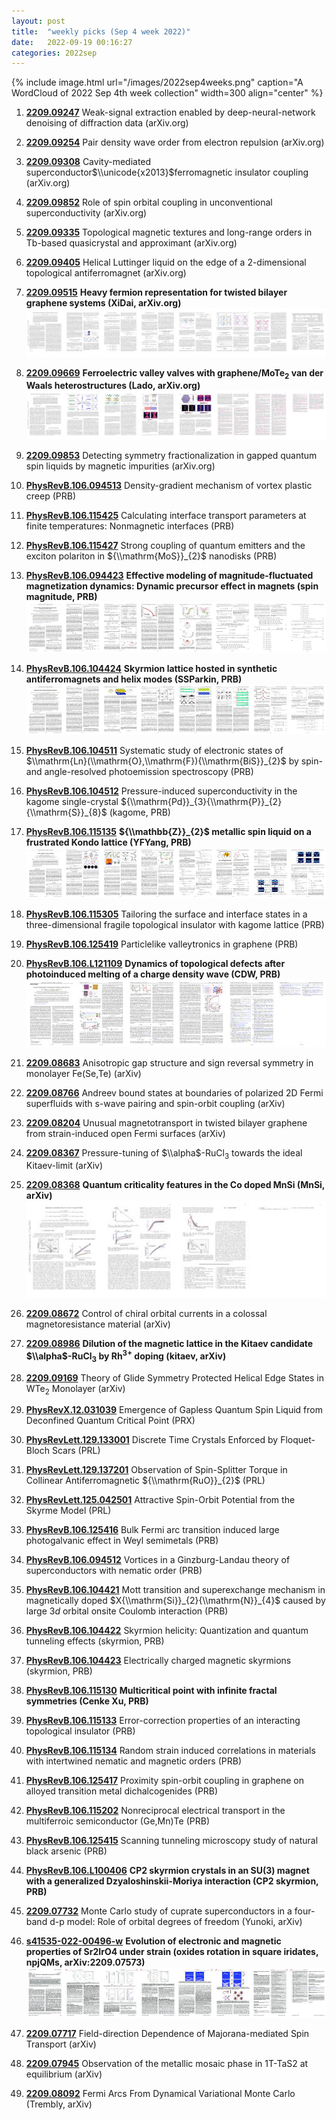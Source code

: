 ```yaml
---
layout: post
title:  "weekly picks (Sep 4 week 2022)"
date:   2022-09-19 00:16:27
categories: 2022sep
---
```


{% include image.html url="/images/2022sep4weeks.png" caption="A WordCloud of 2022 Sep 4th week collection" width=300 align="center" %}



1. **[2209.09247](http://arxiv.org/abs/2209.09247)** Weak-signal extraction enabled by deep-neural-network denoising of diffraction data (arXiv.org)

1. **[2209.09254](http://arxiv.org/abs/2209.09254)** Pair density wave order from electron repulsion (arXiv.org)

1. **[2209.09308](http://arxiv.org/abs/2209.09308)** Cavity-mediated superconductor$\\unicode{x2013}$ferromagnetic insulator coupling (arXiv.org)

1. **[2209.09852](http://arxiv.org/abs/2209.09852)** Role of spin orbital coupling in unconventional superconductivity (arXiv.org)

1. **[2209.09335](http://arxiv.org/abs/2209.09335)** Topological magnetic textures and long-range orders in Tb-based quasicrystal and approximant (arXiv.org)

1. **[2209.09405](http://arxiv.org/abs/2209.09405)** Helical Luttinger liquid on the edge of a 2-dimensional topological antiferromagnet (arXiv.org)

1. **[2209.09515](http://arxiv.org/abs/2209.09515)** **Heavy fermion representation for twisted bilayer graphene systems (XiDai, arXiv.org)** ![](/images/2209.09515.pdf.jpg)

1. **[2209.09669](http://arxiv.org/abs/2209.09669)** **Ferroelectric valley valves with graphene/MoTe$_2$ van der Waals heterostructures (Lado, arXiv.org)** ![](/images/2209.09669.pdf.jpg)

1. **[2209.09853](http://arxiv.org/abs/2209.09853)** Detecting symmetry fractionalization in gapped quantum spin liquids by magnetic impurities (arXiv.org)

1. **[PhysRevB.106.094513](https://link.aps.org/doi/10.1103/PhysRevB.106.094513)** Density-gradient mechanism of vortex plastic creep (PRB)

1. **[PhysRevB.106.115425](https://link.aps.org/doi/10.1103/PhysRevB.106.115425)** Calculating interface transport parameters at finite temperatures: Nonmagnetic interfaces (PRB)

1. **[PhysRevB.106.115427](https://link.aps.org/doi/10.1103/PhysRevB.106.115427)** Strong coupling of quantum emitters and the exciton polariton in ${\\mathrm{MoS}}_{2}$ nanodisks (PRB)

1. **[PhysRevB.106.094423](https://link.aps.org/doi/10.1103/PhysRevB.106.094423)** **Effective modeling of magnitude-fluctuated magnetization dynamics: Dynamic precursor effect in magnets (spin magnitude, PRB)** ![](/images/PhysRevB.106.094423.pdf.jpg)

1. **[PhysRevB.106.104424](https://link.aps.org/doi/10.1103/PhysRevB.106.104424)** **Skyrmion lattice hosted in synthetic antiferromagnets and helix modes (SSParkin, PRB)** ![](/images/PhysRevB.106.104424.pdf.jpg)

1. **[PhysRevB.106.104511](https://link.aps.org/doi/10.1103/PhysRevB.106.104511)** Systematic study of electronic states of $\\mathrm{Ln}(\\mathrm{O},\\mathrm{F}){\\mathrm{BiS}}_{2}$ by spin- and angle-resolved photoemission spectroscopy (PRB)

1. **[PhysRevB.106.104512](https://link.aps.org/doi/10.1103/PhysRevB.106.104512)** Pressure-induced superconductivity in the kagome single-crystal ${\\mathrm{Pd}}_{3}{\\mathrm{P}}_{2}{\\mathrm{S}}_{8}$ (kagome, PRB)

1. **[PhysRevB.106.115135](https://link.aps.org/doi/10.1103/PhysRevB.106.115135)** **${\\mathbb{Z}}_{2}$ metallic spin liquid on a frustrated Kondo lattice (YFYang, PRB)** ![](/images/PhysRevB.106.115135.pdf.jpg)

1. **[PhysRevB.106.115305](https://link.aps.org/doi/10.1103/PhysRevB.106.115305)** Tailoring the surface and interface states in a three-dimensional fragile topological insulator with kagome lattice (PRB)

1. **[PhysRevB.106.125419](https://link.aps.org/doi/10.1103/PhysRevB.106.125419)** Particlelike valleytronics in graphene (PRB)

1. **[PhysRevB.106.L121109](https://link.aps.org/doi/10.1103/PhysRevB.106.L121109)** **Dynamics of topological defects after photoinduced melting of a charge density wave (CDW, PRB)** ![](/images/PhysRevB.106.L121109.pdf.jpg)



1. **[2209.08683](http://arxiv.org/abs/2209.08683)** Anisotropic gap structure and sign reversal symmetry in monolayer Fe(Se,Te) (arXiv)

1. **[2209.08766](http://arxiv.org/abs/2209.08766)** Andreev bound states at boundaries of polarized 2D Fermi superfluids with s-wave pairing and spin-orbit coupling (arXiv)

1. **[2209.08204](http://arxiv.org/abs/2209.08204)** Unusual magnetotransport in twisted bilayer graphene from strain-induced open Fermi surfaces (arXiv)

1. **[2209.08367](http://arxiv.org/abs/2209.08367)** Pressure-tuning of $\\alpha$-RuCl$_3$ towards the ideal Kitaev-limit (arXiv)

1. **[2209.08368](http://arxiv.org/abs/2209.08368)** **Quantum criticality features in the Co doped MnSi (MnSi, arXiv)** ![](/images/2209.08368.pdf.jpg)

1. **[2209.08672](http://arxiv.org/abs/2209.08672)** Control of chiral orbital currents in a colossal magnetoresistance material (arXiv)

1. **[2209.08986](http://arxiv.org/abs/2209.08986)** **Dilution of the magnetic lattice in the Kitaev candidate $\\alpha$-RuCl$_3$ by Rh$^{3+}$ doping (kitaev, arXiv)**

1. **[2209.09169](http://arxiv.org/abs/2209.09169)** Theory of Glide Symmetry Protected Helical Edge States in WTe$_{2}$ Monolayer (arXiv)




1. **[PhysRevX.12.031039](https://link.aps.org/doi/10.1103/PhysRevX.12.031039)** Emergence of Gapless Quantum Spin Liquid from Deconfined Quantum Critical Point (PRX)

1. **[PhysRevLett.129.133001](https://link.aps.org/doi/10.1103/PhysRevLett.129.133001)** Discrete Time Crystals Enforced by Floquet-Bloch Scars (PRL)

1. **[PhysRevLett.129.137201](https://link.aps.org/doi/10.1103/PhysRevLett.129.137201)** Observation of Spin-Splitter Torque in Collinear Antiferromagnetic ${\\mathrm{RuO}}_{2}$ (PRL)

1. **[PhysRevLett.125.042501](https://link.aps.org/doi/10.1103/PhysRevLett.125.042501)** Attractive Spin-Orbit Potential from the Skyrme Model (PRL)

1. **[PhysRevB.106.125416](https://link.aps.org/doi/10.1103/PhysRevB.106.125416)** Bulk Fermi arc transition induced large photogalvanic effect in Weyl semimetals (PRB)

1. **[PhysRevB.106.094512](https://link.aps.org/doi/10.1103/PhysRevB.106.094512)** Vortices in a Ginzburg-Landau theory of superconductors with nematic order (PRB)

1. **[PhysRevB.106.104421](https://link.aps.org/doi/10.1103/PhysRevB.106.104421)** Mott transition and superexchange mechanism in magnetically doped $X{\\mathrm{Si}}_{2}{\\mathrm{N}}_{4}$ caused by large $3d$ orbital onsite Coulomb interaction (PRB)

1. **[PhysRevB.106.104422](https://link.aps.org/doi/10.1103/PhysRevB.106.104422)** Skyrmion helicity: Quantization and quantum tunneling effects (skyrmion, PRB)

1. **[PhysRevB.106.104423](https://link.aps.org/doi/10.1103/PhysRevB.106.104423)** Electrically charged magnetic skyrmions (skyrmion, PRB)

1. **[PhysRevB.106.115130](https://link.aps.org/doi/10.1103/PhysRevB.106.115130)** **Multicritical point with infinite fractal symmetries (Cenke Xu, PRB)**

1. **[PhysRevB.106.115133](https://link.aps.org/doi/10.1103/PhysRevB.106.115133)** Error-correction properties of an interacting topological insulator (PRB)

1. **[PhysRevB.106.115134](https://link.aps.org/doi/10.1103/PhysRevB.106.115134)** Random strain induced correlations in materials with intertwined nematic and magnetic orders (PRB)

1. **[PhysRevB.106.125417](https://link.aps.org/doi/10.1103/PhysRevB.106.125417)** Proximity spin-orbit coupling in graphene on alloyed transition metal dichalcogenides (PRB)

1. **[PhysRevB.106.115202](https://link.aps.org/doi/10.1103/PhysRevB.106.115202)** Nonreciprocal electrical transport in the multiferroic semiconductor (Ge,Mn)Te (PRB)

1. **[PhysRevB.106.125415](https://link.aps.org/doi/10.1103/PhysRevB.106.125415)** Scanning tunneling microscopy study of natural black arsenic (PRB)

1. **[PhysRevB.106.L100406](https://link.aps.org/doi/10.1103/PhysRevB.106.L100406)**  **CP2 skyrmion crystals in an SU(3) magnet with a generalized Dzyaloshinskii-Moriya interaction (CP2 skyrmion, PRB)**


1. **[2209.07732](http://arxiv.org/abs/2209.07732)** Monte Carlo study of cuprate superconductors in a four-band d-p model: Role of orbital degrees of freedom (Yunoki, arXiv)

1. **[s41535-022-00496-w](https://www.nature.com/articles/s41535-022-00496-w)** **Evolution of electronic and magnetic properties of Sr2IrO4 under strain (oxides rotation in square iridates, npjQMs, arXiv:2209.07573)** ![](/images/s41535-022-00496-w.pdf.jpg)

1. **[2209.07717](http://arxiv.org/abs/2209.07717)** Field-direction Dependence of Majorana-mediated Spin Transport (arXiv)

1. **[2209.07945](http://arxiv.org/abs/2209.07945)** Observation of the metallic mosaic phase in 1T-TaS2 at equilibrium (arXiv)

1. **[2209.08092](http://arxiv.org/abs/2209.08092)** Fermi Arcs From Dynamical Variational Monte Carlo (Trembly, arXiv)


